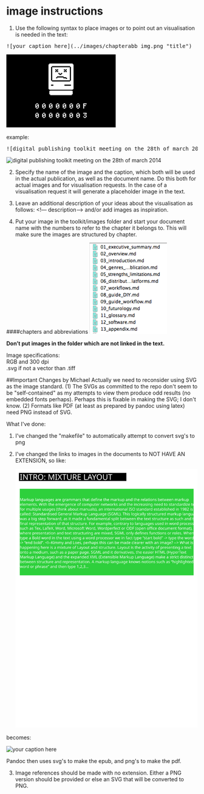 # image instructions

1. Use the following syntax to place images or to point out an visualisation is needed in the text:

<pre>![your caption here](../images/chapterabb_img.png "title")</pre>

![your caption here](../images/chapterabb_img.png "title")  


example:

<pre>![digital publishing toolkit meeting on the 28th of march 2014](../images/exsu_grouppicture "geeks")</pre>

![digital publishing toolkit meeting on the 28th of march 2014](../images/exsu_grouppicture "geeks")

2. Specify the name of the image and the caption, which both will be used in the actual publication, as well as the document name.
Do this both for actual images and for visualisation requests. In the case of a visualisation request it will generate a placeholder image in the text.

3. Leave an additional description of your ideas about the visualisation as follows: <!— description—>
and/or add images as inspiration.

4. Put your image in the toolkit/images folder and start your document name with the numbers to refer to the chapter it belongs to. This will make sure the images are structured by chapter.  

####chapters and abbreviations 
![chapter screenshot](../images/chapterstructure_screenshot.jpg "chapter numbers")

<b>Don’t put images in the folder which are not linked in the text.</b>

Image specifications:  
RGB and 300 dpi  
.svg if not a vector than .tiff  


##Important Changes by Michael
Actually we need to reconsider using SVG as the image standard.
(1) The SVGs as committed to the repo don't seem to be "self-contained" as my attempts to view them produce odd results (no embedded fonts perhaps). Perhaps this is fixable in making the SVG; I don't know.
(2) Formats like PDF (at least as prepared by pandoc using latex) need PNG instead of SVG.

What I've done:
1. I've changed the "makefile" to automatically attempt to convert svg's to png
2. I've changed the links to images in the documents to NOT HAVE AN EXTENSION, so like:

   ![your caption here](../images/_in_progress/03_1_intro_mixture_layout.svg "MIXTURE")

becomes:

   ![your caption here](../images/_in_progress/yourimage.png "your title")

Pandoc then uses svg's to make the epub, and png's to make the pdf.

3. Image references should be made with no extension. Either a PNG version should be provided or else an SVG that will be converted to PNG.

